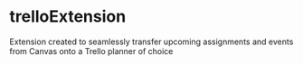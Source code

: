 # trelloExtension
Extension created to seamlessly transfer upcoming assignments and events from Canvas onto a Trello planner of choice
